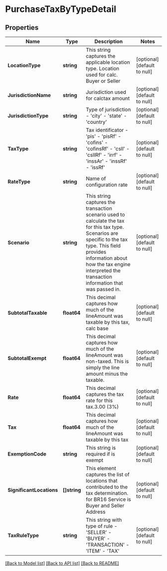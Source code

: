 # PurchaseTaxByTypeDetail

## Properties
Name | Type | Description | Notes
------------ | ------------- | ------------- | -------------
**LocationType** | **string** | This string captures the applicable location type. Location used for calc. Buyer or Seller | [optional] [default to null]
**JurisdictionName** | **string** | Jurisdiction used for calctax amount | [optional] [default to null]
**JurisdictionType** | **string** | Type of jurisdiction - &#39;city&#39; - &#39;state&#39; - &#39;country&#39;  | [optional] [default to null]
**TaxType** | **string** | Tax identificator - &#39;pis&#39; - &#39;pisRf&#39; - &#39;cofins&#39; - &#39;cofinsRf&#39; - &#39;csll&#39; - &#39;csllRf&#39; - &#39;irrf&#39; - &#39;inssAr&#39; - &#39;inssRf&#39; - &#39;issRf&#39;  | [optional] [default to null]
**RateType** | **string** | Name of configuration rate | [optional] [default to null]
**Scenario** | **string** | This string captures the transaction scenario used to calculate the tax for this tax type. Scenarios are specific to the tax type. This field provides information about how the tax engine interpreted the transaction information that was passed in. | [optional] [default to null]
**SubtotalTaxable** | **float64** | This decimal captures how much of the lineAmount was taxable by this tax, calc base | [optional] [default to null]
**SubtotalExempt** | **float64** | This decimal captures how much of the lineAmount was non-taxed. This is simply the line amount minus the taxable. | [optional] [default to null]
**Rate** | **float64** | This decimal captures the tax rate for this tax.3.00 (3%) | [optional] [default to null]
**Tax** | **float64** | This decimal captures how much of the lineAmount was taxable by this tax | [optional] [default to null]
**ExemptionCode** | **string** | This string is required if is exempt | [optional] [default to null]
**SignificantLocations** | **[]string** | This element captures the list of locations that contributed to the tax determination. for BR16 Service is Buyer and Seller Address | [optional] [default to null]
**TaxRuleType** | **string** | This string with type of rule - &#39;SELLER&#39; - &#39;BUYER&#39; - &#39;TRANSACTION&#39; - &#39;ITEM&#39; - &#39;TAX&#39;  | [optional] [default to null]

[[Back to Model list]](../README.md#documentation-for-models) [[Back to API list]](../README.md#documentation-for-api-endpoints) [[Back to README]](../README.md)


